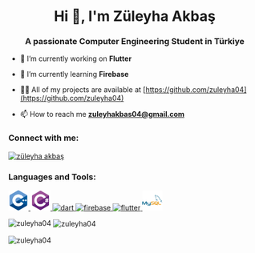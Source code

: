 <h1 align="center">Hi 👋, I'm Züleyha Akbaş</h1>
<h3 align="center">A passionate Computer Engineering Student in Türkiye</h3>

- 🔭 I’m currently working on **Flutter**

- 🌱 I’m currently learning **Firebase**

- 👨‍💻 All of my projects are available at [https://github.com/zuleyha04](https://github.com/zuleyha04)

- 📫 How to reach me **zuleyhakbas04@gmail.com**

<h3 align="left">Connect with me:</h3>
<p align="left">
<a href="https://linkedin.com/in/züleyha akbaş" target="blank"><img align="center" src="https://raw.githubusercontent.com/rahuldkjain/github-profile-readme-generator/master/src/images/icons/Social/linked-in-alt.svg" alt="züleyha akbaş" height="30" width="40" /></a>
</p>

<h3 align="left">Languages and Tools:</h3>
<p align="left"> <a href="https://www.w3schools.com/cpp/" target="_blank" rel="noreferrer"> <img src="https://raw.githubusercontent.com/devicons/devicon/master/icons/cplusplus/cplusplus-original.svg" alt="cplusplus" width="40" height="40"/> </a> <a href="https://www.w3schools.com/cs/" target="_blank" rel="noreferrer"> <img src="https://raw.githubusercontent.com/devicons/devicon/master/icons/csharp/csharp-original.svg" alt="csharp" width="40" height="40"/> </a> <a href="https://dart.dev" target="_blank" rel="noreferrer"> <img src="https://www.vectorlogo.zone/logos/dartlang/dartlang-icon.svg" alt="dart" width="40" height="40"/> </a> <a href="https://firebase.google.com/" target="_blank" rel="noreferrer"> <img src="https://www.vectorlogo.zone/logos/firebase/firebase-icon.svg" alt="firebase" width="40" height="40"/> </a> <a href="https://flutter.dev" target="_blank" rel="noreferrer"> <img src="https://www.vectorlogo.zone/logos/flutterio/flutterio-icon.svg" alt="flutter" width="40" height="40"/> </a> <a href="https://www.mysql.com/" target="_blank" rel="noreferrer"> <img src="https://raw.githubusercontent.com/devicons/devicon/master/icons/mysql/mysql-original-wordmark.svg" alt="mysql" width="40" height="40"/> </a> </p>

<p><img align="left" src="https://github-readme-stats.vercel.app/api/top-langs?username=zuleyha04&show_icons=true&locale=en&layout=compact" alt="zuleyha04" /></p>

<p>&nbsp;<img align="center" src="https://github-readme-stats.vercel.app/api?username=zuleyha04&show_icons=true&locale=en" alt="zuleyha04" /></p>

<p><img align="center" src="https://github-readme-streak-stats.herokuapp.com/?user=zuleyha04&" alt="zuleyha04" /></p>
